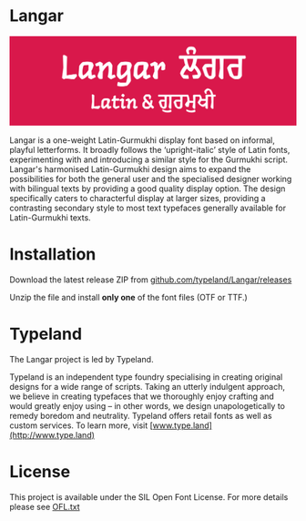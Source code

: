 # Langar

![alt tag](https://github.com/ammazzarella/Langar/blob/master/Documentation/Langar%20Sample.png)

Langar is a one-weight Latin-Gurmukhi display font based on informal, playful letterforms. 
It broadly follows the ‘upright-italic’ style of Latin fonts, experimenting with and introducing a similar style for the Gurmukhi script. 
Langar's harmonised Latin-Gurmukhi design aims to expand the possibilities for both the general user and the specialised designer working with bilingual texts by providing a good quality display option. 
The design specifically caters to characterful display at larger sizes, providing a contrasting secondary style to most text typefaces generally available for Latin-Gurmukhi texts.

# Installation

Download the latest release ZIP from [github.com/typeland/Langar/releases](https://github.com/typeland/Langar/releases)

Unzip the file and install **only one** of the font files (OTF or TTF.)

# Typeland

The Langar project is led by Typeland.

Typeland is an independent type foundry specialising in creating original designs for a wide range of scripts. Taking an utterly indulgent approach, we believe in creating typefaces that we thoroughly enjoy crafting and would greatly enjoy using – in other words, we design unapologetically to remedy boredom and neutrality. Typeland offers retail fonts as well as custom services.
To learn more, visit [www.type.land](http://www.type.land)

# License

This project is available under the SIL Open Font License.
For more details please see [OFL.txt](OFL.txt)
